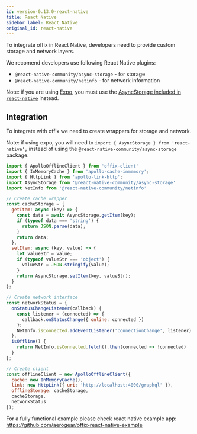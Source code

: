 ```yaml
---
id: version-0.13.0-react-native
title: React Native
sidebar_label: React Native
original_id: react-native
---
```


To integrate offix in React Native, developers need to provide custom storage and network layers.

We recomend developers use following React Native plugins:

- `@react-native-community/async-storage` - for storage
- `@react-native-community/netinfo` - for network information

Note: if you are using [Expo](https://expo.io/), you must use the [AsyncStorage included in `react-native`](https://facebook.github.io/react-native/docs/asyncstorage) instead.

## Integration

To integrate with offix we need to create wrappers for storage and network.

Note: if using expo, you will need to `import { AsyncStorage } from 'react-native';` instead of using the `@react-native-community/async-storage` package.

```js
import { ApolloOfflineClient } from 'offix-client'
import { InMemoryCache } from 'apollo-cache-inmemory';
import { HttpLink } from 'apollo-link-http';
import AsyncStorage from '@react-native-community/async-storage'
import NetInfo from '@react-native-community/netinfo'

// Create cache wrapper
const cacheStorage = {
  getItem: async (key) => {
    const data = await AsyncStorage.getItem(key);
    if (typeof data === 'string') {
      return JSON.parse(data);
    }
    return data;
  },
  setItem: async (key, value) => {
    let valueStr = value;
    if (typeof valueStr === 'object') {
      valueStr = JSON.stringify(value);
    }
    return AsyncStorage.setItem(key, valueStr);
  }
};

// Create network interface
const networkStatus = {
  onStatusChangeListener(callback) {
    const listener = (connected) => {
      callback.onStatusChange({ online: connected })
    };
    NetInfo.isConnected.addEventListener('connectionChange', listener)
  },
  isOffline() {
    return NetInfo.isConnected.fetch().then(connected => !connected)
  }
};

// Create client
const offlineClient = new ApolloOfflineClient({
  cache: new InMemoryCache(),
  link: new HttpLink({ uri: 'http://localhost:4000/graphql' }),
  offlineStorage: cacheStorage,
  cacheStorage,
  networkStatus
});
```

For a fully functional example please check react native example app:
https://github.com/aerogear/offix-react-native-example
